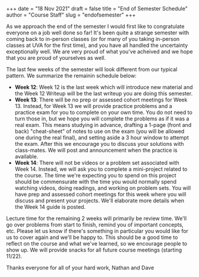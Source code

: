 +++
date = "18 Nov 2021"
draft = false
title = "End of Semester Schedule"
author = "Course Staff"
slug = "endofsemester"
+++

As we approach the end of the semester I would first like to congratulate everyone on a job well done so far! It's been quite a strange semester with coming back to in-person classes (or for many of you taking in-person classes at UVA for the first time), and you have all handled the uncertainty exceptionally well. We are very proud of what you've acheived and we hope that you are proud of yourselves as well.

The last few weeks of the semester will look different from our typical pattern. We summarize the remainin schedule below:

- **Week 12**: Week 12 is the last week which will introduce new material and the Week 12 Writeup will be the last writeup you are doing this semester. 
- **Week 13**: There will be no prep or assessed cohort meetings for Week 13. Instead, for Week 13 we will provide practice problems and a practice exam for you to complete on your own time. You do not need to turn those in, but we hope you will complete the problems as if it was a real exam. This means studying in advance, drafting a 1-page (front and back) "cheat-sheet" of notes to use on the exam (you will be allowed one during the real final), and setting aside a 3 hour window to attempt the exam. After this we encourage you to discuss your solutions with class-mates. We will post and announcement when the practice is available.
- **Week 14**: There will not be videos or a problem set associated with Week 14. Instead, we will ask you to complete a mini-project related to the course. The time we're expecting you to spend on this project should be commensurate with the time you would normally spend watching videos, doing readings, and working on problem sets. You will have prep and assessed cohort meetings for this week where you will discuss and present your projects. We'll elaborate more details when the Week 14 guide is posted.

Lecture time for the remaining 2 weeks will primarily be review time. We'll go over problems from start to finish, remind you of important concepts, etc. Please let us know if there's something in particular you would like for us to cover again and we'll be happy to. This should be a good time to reflect on the course and what we've learned, so we encourage people to show up. We will provide snacks for all future course meetings (starting 11/22).

Thanks everyone for all of your hard work,
Nathan and Dave
